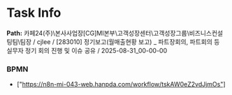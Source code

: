 # Task Info

**Path:** 카페24(주)\본사사업장\[CG]MI본부\고객성장센터\고객성장그룹\비즈니스컨설팅팀\팀장 / cjlee / [283010] 정기보고(월매출현황 보고) _ 파트장회의, 파트회의 등 실무자 정기 회의 진행 및 이슈 공유 / 2025-08-31_00-00-00

### BPMN
- ["https://n8n-mi-043-web.hanpda.com/workflow/tskAW0eZ2vdJjmOs"]

